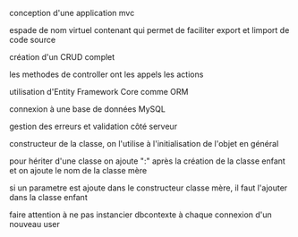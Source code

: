 conception d'une application mvc

espade de nom virtuel contenant qui permet de faciliter export et limport de code source

création d'un CRUD complet

les methodes de controller ont les appels les actions

utilisation d'Entity Framework Core comme ORM

connexion à une base de données MySQL

gestion des erreurs et validation côté serveur

constructeur de la classe, on l'utilise à l'initialisation de l'objet en général

pour hériter d'une classe on ajoute ":" après la création de la classe enfant et on ajoute le nom de la classe mère

si un parametre est ajoute dans le constructeur classe mère, il faut l'ajouter dans la classe enfant

faire attention à ne pas instancier dbcontexte à chaque connexion d'un nouveau user
